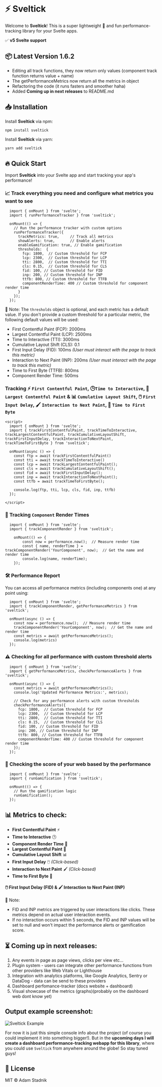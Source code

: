 # ⚡️ Sveltick

Welcome to **Sveltick**! This is a super lightweight 🦋 and fun performance-tracking library for your Svelte apps.

✅ **v5 Svelte support**

## 📦 Latest Version 1.6.2

- Editing all track functions, they now return only values (component track function returns value + name)
- The getPerformanceMetrics now return all the metrics in object
- Refactoring the code (it runs fasters and smoother haha)
- Added **Coming up in next releases** to README.md

## 📥 Installation

Install **Sveltick** via npm:

```bash
npm install sveltick
```

Install **Sveltick** via yarn:

```bash
yarn add sveltick
```

## 🔥 Quick Start

Import **Sveltick** into your Svelte app and start tracking your app's performance!

### 📈 Track **everything** you need and configure what metrics you want to see

```svelte
  import { onMount } from 'svelte';
  import { runPerformanceTracker } from 'sveltick';

  onMount(() => {
    // Run the performance tracker with custom options
    runPerformanceTracker({
      trackMetrics: true,     // Track all metrics
      showAlerts: true,       // Enable alerts
      enableGamification: true, // Enable gamification
      thresholds:  {
        fcp: 1800,  // Custom threshold for FCP
        lcp: 2300,  // Custom threshold for LCP
        tti: 2800,  // Custom threshold for TTI
        cls: 0.15,  // Custom threshold for CLS
        fid: 100, // Custom threshold for FID
        inp: 200, // Custom threshold for INP
        ttfb: 800, // Custom threshold for TTFB
        componentRenderTime: 400 // Custom threshold for component render time
      }
    });
  });
```

📌 Note:
The `thresholds` object is optional, and each metric has a default value. If you don't provide a custom threshold for a particular metric, the following default values will be used:

- First Contentful Paint (FCP): 2000ms
- Largest Contentful Paint (LCP): 2500ms
- Time to Interactive (TTI): 3000ms
- Cumulative Layout Shift (CLS): 0.1
- First Input Delay (FID): 100ms _(User must interact with the page to track this metric)_
- Interaction to Next Paint (INP): 200ms _(User must interact with the page to track this metric)_
- Time to First Byte (TTFB): 800ms
- Component Render Time: 500ms

### Tracking ⚡️ `First Contentful Paint`, 🕒`Time to Interactive`, 📏`Largest Contentful Paint` & 📊 `Cumulative Layout Shift`, 🖱️ `First Input Delay`, 🖌️ `Interaction to Next Paint`, 📡 `Time to First Byte`

```svelte
<script>
  import { onMount } from 'svelte';
  import { trackFirstContentfulPaint, trackTimeToInteractive, trackLargestContentfulPaint, trackCumulativeLayoutShift, trackFirstInputDelay, trackInteractionToNextPaint, trackTimeToFirstByte } from 'sveltick';

  onMount(async () => {
    const ftp = await trackFirstContentfulPaint()
    const tti = await trackTimeToInteractive()
    const lcp = await trackLargestContentfulPaint();
    const cls = await trackCumulativeLayoutShift();
    const fid = await trackFirstInputDelay();
    const inp = await trackInteractionToNextPaint();
    const ttfb = await trackTimeToFirstByte();

    console.log(ftp, tti, lcp, cls, fid, inp, ttfb)
  });

</script>
```

### 🔧 Tracking `Component` Render Times

```svelte
  import { onMount } from 'svelte';
  import { trackComponentRender } from 'sveltick';

	onMount(() => {
		const now = performance.now();  // Measure render time
		const { name, renderTime } = trackComponentRender('YourComponent', now);  // Get the name and render time
		console.log(name, renderTime);
	});
```

### 🛠 Performance Report

You can access all performance metrics (including components one) at any point using:

```svelte
  import { onMount } from 'svelte';
  import { trackComponentRender, getPerformanceMetrics } from 'sveltick';

  onMount(async () => {
    const now = performance.now();  // Measure render time
    trackComponentRender('YourComponent', now);  // Get the name and render time
    const metrics = await getPerformanceMetrics();
    console.log(metrics)
  });
```

### ⚠️ Checking for all performance with custom threshold alerts

```svelte
  import { onMount } from 'svelte';
  import { getPerformanceMetrics, checkPerformanceAlerts } from 'sveltick';

  onMount(async () => {
    const metrics = await getPerformanceMetrics();
    console.log('Updated Performance Metrics:', metrics);

    // Check for any performance alerts with custom thresholds
    checkPerformanceAlerts({
      fcp: 1800,  // Custom threshold for FCP
      lcp: 2300,  // Custom threshold for LCP
      tti: 2800,  // Custom threshold for TTI
      cls: 0.15,  // Custom threshold for CLS
      fid: 100, // Custom threshold for FID
      inp: 200, // Custom threshold for INP
      ttfb: 800, // Custom threshold for TTFB
      componentRenderTime: 400 // Custom threshold for component render time
    });
  });
```

### 🎯 Checking the score of your web based by the performance

```svelte
  import { onMount } from 'svelte';
  import { runGamification } from 'sveltick';

  onMount(() => {
    // Run the gamification logic
    runGamification();
  });
```

## 📊 Metrics to check:

- **First Contentful Paint** ⚡️
- **Time to Interactive** 🕒
- **Component Render Time** 🔧
- **Largest Contentful Paint** 📏
- **Cumulative Layout Shift** 📊
- **First Input Delay** 🖱️ _(Click-based)_
- **Interaction to Next Paint** 🖌️ _(Click-based)_
- **Time to First Byte** 📡

#### 🖱️ First Input Delay (FID) & 🖌️ Interaction to Next Paint (INP)

📌 Note:

- FID and INP metrics are triggered by user interactions like clicks. These metrics depend on actual user interaction events.
- If no interaction occurs within 5 seconds, the FID and INP values will be set to null and won't impact the performance alerts or gamification score.

## ⏳ Coming up in next releases:

1. Any events in page as page views, clicks per view etc...
2. Plugin system - users can integrate other performance functions from other providers like Web Vitals or Lighthouse
3. Integration with analytics platforms, like Google Analytics, Sentry or DataDog - data can be send to these providers
4. Dashboard perfomance-tracker (docs website + dashboard)
5. Visual showcase of the metrics (graphs)(probably on the dashboard web dont know yet)

## Output example screenshot:

![Sveltick Example](https://storage.googleapis.com/sveltick_assets/screenshot_sveltick.png)

For now it is just this simple console info about the project (of course you could implement it into something bigger!). But in the **upcoming days I will create a dashboard performance-tracking webapp for this library**, where you could use `Sveltick` from anywhere around the globe! So stay tuned guys!

## 📜 License

MIT ©️ Adam Stadnik
